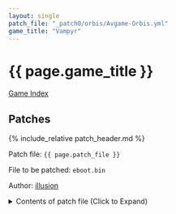 ```yaml
---
layout: single
patch_file: "_patch0/orbis/Avgame-Orbis.yml"
game_title: "Vampyr"
---
```


# {{ page.game_title }}

[Game Index](/patch/#ps4)

<!--

Next Gen got a patch, why not old gen too? https://twitter.com/VampyrGame/status/1450779093868371968

Remember Me: Remastered when?

-->

## Patches

{% include_relative patch_header.md %}

Patch file: `{{ page.patch_file }}`

File to be patched: `eboot.bin`

Author: [illusion](https://twitter.com/illusion0002)

<details>
<summary>Contents of patch file (Click to Expand)</summary>

{% highlight yml %}
{% flexible_include {{ page.patch_file }} %}
{% endhighlight %}

</details>
